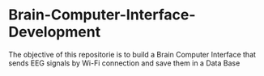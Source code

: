 # Brain-Computer-Interface-Development
The objective of this repositorie is to build a Brain Computer Interface that sends EEG signals by Wi-Fi connection and save them in a Data Base
